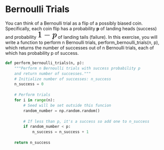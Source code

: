 # Bernoulli Trials

You can think of a Bernoulli trial as a flip of a possibly biased coin. Specifically, each coin flip has a probability **p** of landing heads (success) and probability 
<img style="transform: translateY(0.1em); background: white;" src="../../svg/pkwVrpJLxe.svg"> of landing tails (failure). In this exercise, you will write a function to perform n Bernoulli trials, perform_bernoulli_trials(n, p), which returns the number of successes out of n Bernoulli trials, each of which has probability p of success.


```python
def perform_bernoulli_trials(n, p):
    """Perform n Bernoulli trials with success probability p
    and return number of successes."""
    # Initialize number of successes: n_success
    n_success = 0

    # Perform trials
    for i in range(n):
        # Seed will be set outside this funcion
        random_number = np.random.random()

        # If less than p, it's a success so add one to n_success
        if random_number < p:
            n_success = n_success + 1

    return n_success
```